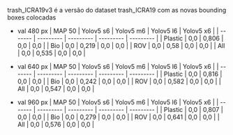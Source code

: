 trash_ICRA19v3 é a versão do dataset trash_ICRA19 com as novas bounding boxes colocadas

- val  480 px
| MAP 50  | Yolov5 s6 | Yolov5 m6 | Yolov5 l6 | Yolov5 x6 |
| ------- | --------- | --------- | --------- | --------- |
| Plastic | 0,0     | 0,806    | 0,0     | 0,0     |
| Bio     | 0,0    | 0,219    | 0,0    | 0,0     |
| ROV     | 0,0     | 0,58    | 0,0     | 0,0     |
| All     | 0,0     | 0,535     | 0,0     | 0,0    |

- val 640 px
| MAP 50  | Yolov5 s6 | Yolov5 m6 | Yolov5 l6 | Yolov5 x6 |
| ------- | --------- | --------- | --------- | --------- |
| Plastic | 0,0     | 0,816     | 0,0     | 0,0     |
| Bio     | 0,0   | 0,242  | 0,0     | 0,0    |
| ROV     | 0,0    | 0,582    | 0,0     | 0,0     |
| All     | 0,0     | 0,547     | 0,0     | 0,0     |

- val 960 px
| MAP 50  | Yolov5 s6 | Yolov5 m6 | Yolov5 l6 | Yolov5 x6 |
| ------- | --------- | --------- | --------- | --------- |
| Plastic | 0,0     | 0,807     | 0,0     | 0,0     |
| Bio     | 0,0    | 0,279    | 0,0     | 0,0     |
| ROV     | 0,0     | 0,641    | 0,0    | 0,0     |
| All     | 0,0     | 0,576     | 0,0     | 0,0     |




